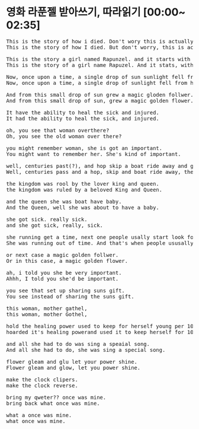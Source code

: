 ﻿# 영화 라푼젤 받아쓰기, 따라읽기 [00:00~ 02:35]
<pre>
This is the story of how i died. Don't wory this is actually very fun story true this is even mine. 
This is the story of how I died. But don't worry, this is actually a very fun story. And the truth is. it isn't even mine.

This is the story a girl named Rapunzel. and it starts with the sun.
This is the story of a girl name Rapuzel. And it stats, with the sun.

Now, once upon a time, a single drop of sun sunlight fell from havens.
Now, once upon a time, a single drop of sunlight fell from heavens.

And from this small drop of sun grew a magic gloden follwer.
And from this small drop of sun, grew a magic golden flower.

It have the ability to heal the sick and injured.
It had the ability to heal the sick, and injured.

oh, you see that woman overthere?
Oh, you see the old woman over there?

you might remember woman, she is got an important.
You might want to remember her. She's kind of important.

well, centuries past(?), and hop skip a boat ride away and grew a kingdom.
Well, centuries pass and a hop, skip and boat ride away, there grew a kingdom.

the kingdom was rool by the lover king and queen.
the kingdom was ruled by a beloved King and Queen.

and the queen she was boat have baby.
And the Queen, well she was about to have a baby.

she got sick. really sick.
and she got sick, really, sick.

she running get a time, next one people usally start look for miracle.
She was running out of time. And that's when people ususally start to look for a miracle.

or next case a magic golden follwer.
Or in this case, a magic golden flower.

ah, i told you she be very important.
Ahhh, I told you she'd be important.

you see that set up sharing suns gift.
You see instead of sharing the suns gift.

this woman, mother gathel, 
this woman, mother Gothel, 

hold the healing power used to keep for herself young per 100 years.
hoarded it's healing powerand used it to keep herself for 100 of years.

and all she had to do was sing a speaial song.
And all she had to do, she was sing a special song.

flower gleam and glu let your power shine.
Flower gleam and glow, let you power shine.

make the clock clipers.
make the clock reverse.

bring my qweter?? once was mine.
bring back what once was mine.

what a once was mine.
what once was mine.
</pre>